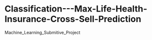 # Classification---Max-Life-Health-Insurance-Cross-Sell-Prediction
Machine_Learning_Submitive_Project
